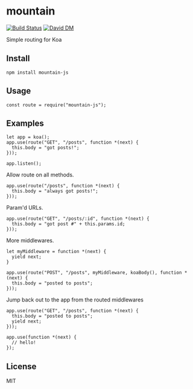 # mountain

[![Build Status](https://travis-ci.org/nowk/mountain-js.svg?branch=master)](https://travis-ci.org/nowk/mountain-js)
[![David DM](https://david-dm.org/nowk/mountain-js.png)](https://david-dm.org/nowk/mountain-js)

<!-- [![Code Climate](https://codeclimate.com/github/nowk/mountain-js.png)](https://codeclimate.com/github/nowk/mountain-js) -->

Simple routing for Koa

## Install

    npm install mountain-js

## Usage

    const route = require("mountain-js");

## Examples

    let app = koa();
    app.use(route("GET", "/posts", function *(next) {
      this.body = "got posts!";
    }));

    app.listen();

Allow route on all methods.

    app.use(route("/posts", function *(next) {
      this.body = "always got posts!";
    }));

Param'd URLs.

    app.use(route("GET", "/posts/:id", function *(next) {
      this.body = "got post #" + this.params.id;
    }));

More middlewares.

    let myMiddleware = function *(next) {
      yield next;
    }

    app.use(route("POST", "/posts", myMiddleware, koaBody(), function *(next) {
      this.body = "posted to posts";
    }));

Jump back out to the app from the routed middlewares

    app.use(route("GET", "/posts", function *(next) {
      this.body = "posted to posts";
      yield next;
    }));

    app.use(function *(next) {
      // hello!
    });

## License

MIT

